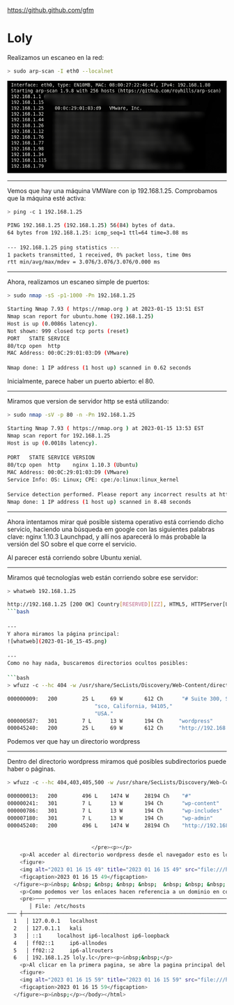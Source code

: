 https://github.github.com/gfm
# Loly
Realizamos un escaneo en la red:
```bash
> sudo arp-scan -I eth0 --localnet
```
![sudo arp-scan -I eth0 --localnet](arp-scan.png)

---
Vemos que hay una máquina VMWare con ip 192.168.1.25. 
Comprobamos que la máquina esté activa:

```bash
> ping -c 1 192.168.1.25
```

```bash
PING 192.168.1.25 (192.168.1.25) 56(84) bytes of data.
64 bytes from 192.168.1.25: icmp_seq=1 ttl=64 time=3.08 ms

--- 192.168.1.25 ping statistics ---
1 packets transmitted, 1 received, 0% packet loss, time 0ms
rtt min/avg/max/mdev = 3.076/3.076/3.076/0.000 ms
```

---
Ahora, realizamos un escaneo simple de puertos:

```bash
> sudo nmap -sS -p1-1000 -Pn 192.168.1.25
```
 
```bash
Starting Nmap 7.93 ( https://nmap.org ) at 2023-01-15 13:51 EST
Nmap scan report for ubuntu.home (192.168.1.25)
Host is up (0.0086s latency).
Not shown: 999 closed tcp ports (reset)
PORT   STATE SERVICE
80/tcp open  http
MAC Address: 00:0C:29:01:03:D9 (VMware)

Nmap done: 1 IP address (1 host up) scanned in 0.62 seconds
```

Inicialmente, parece haber un puerto abierto: el 80.

---
Miramos que version de servidor http se está utilizando:

```bash
> sudo nmap -sV -p 80 -n -Pn 192.168.1.25 
```

```bash
Starting Nmap 7.93 ( https://nmap.org ) at 2023-01-15 13:53 EST
Nmap scan report for 192.168.1.25
Host is up (0.0018s latency).

PORT   STATE SERVICE VERSION
80/tcp open  http    nginx 1.10.3 (Ubuntu)
MAC Address: 00:0C:29:01:03:D9 (VMware)
Service Info: OS: Linux; CPE: cpe:/o:linux:linux_kernel

Service detection performed. Please report any incorrect results at https://nmap.org/submit/ .
Nmap done: 1 IP address (1 host up) scanned in 8.48 seconds
```

---
Ahora intentamos mirar qué posible sistema operativo está corriendo dicho servicio, haciendo una búsqueda em google con las siguientes palabras clave: nginx 1.10.3 Launchpad, y allí nos aparecerá lo más probable la versión del SO sobre el que corre el servicio.

Al parecer está corriendo sobre Ubuntu xenial.

-------------------------------------------------------------------------
Miramos qué tecnologías web están corriendo sobre ese servidor:

```bash
> whatweb 192.168.1.25
```

```bash
http://192.168.1.25 [200 OK] Country[RESERVED][ZZ], HTML5, HTTPServer[Ubuntu Linux][nginx/1.10.3 (Ubuntu)], IP[192.168.1.25], Title[Welcome to nginx!], nginx[1.10.3]
```bash

---
Y ahora miramos la página principal:
![whatweb](2023-01-16_15-45.png)

---
Como no hay nada, buscaremos directorios ocultos posibles:

```bash
> wfuzz -c --hc 404 -w /usr/share/SecLists/Discovery/Web-Content/directory-list-2.3-medium.txt http://192.168.1.25/FUZZ
```

```bash
000000009:   200        25 L     69 W       612 Ch      "# Suite 300, San Franci"
							"sco, California, 94105," 
							"USA."
000000587:   301        7 L      13 W       194 Ch     "wordpress"             
000045240:   200        25 L     69 W       612 Ch     "http://192.168.1.25/#"
```
Podemos ver que hay un directorio wordpress

---
Dentro del directorio wordpress miramos qué posibles subdirectorios puede haber o páginas.

```bash
> wfuzz -c --hc 404,403,405,500 -w /usr/share/SecLists/Discovery/Web-Content/directory-list-2.3-medium.txt http://192.168.1.25/wordpress/FUZZ 
```
```bash
000000013:   200        496 L    1474 W     28194 Ch    "#"                     
000000241:   301        7 L      13 W       194 Ch      "wp-content"            
000000786:   301        7 L      13 W       194 Ch      "wp-includes"           
000007180:   301        7 L      13 W       194 Ch      "wp-admin"              
000045240:   200        496 L    1474 W     28194 Ch    "http://192.168.1.25/wordpress/"
						   
						   
						   </pre><p></p>
	<p>Al acceder al directorio wordpress desde el navegador esto es lo que vemos:</p>
	<figure>
    <img alt="2023 01 16 15 49" title="2023 01 16 15 49" src="file:///home/kali/Documents/vulnhub/loly/writeup/2023-01-16_15-49.png"/>
    <figcaption>2023 01 16 15 49</figcaption>
  </figure><p>&nbsp; &nbsp; &nbsp; &nbsp; &nbsp;  &nbsp; &nbsp; &nbsp; &nbsp; &nbsp; &nbsp; &nbsp; &nbsp; &nbsp; &nbsp; &nbsp; &nbsp; &nbsp; &nbsp; &nbsp; &nbsp; &nbsp; &nbsp; &nbsp; &nbsp; &nbsp; &nbsp; &nbsp;Como</p>
	<p>Como podemos ver los enlaces hacen referencia a un dominio en concreto, que asumimos es el que aloja el sitio. Por ese motivo, modificaremos /etc/hosts para asignar a la direccion IP el dominio en cuestion:</p>
	<pre>─── ┬──────────────────────────────────────────────────────────────────────────────────────────
       │ File: /etc/hosts
─── ┼──────────────────────────────────────────────────────────────────────────────────────────
  1   │ 127.0.0.1   localhost
  2   │ 127.0.1.1   kali
  3   │ ::1     localhost ip6-localhost ip6-loopback
  4   │ ff02::1     ip6-allnodes
  5   │ ff02::2     ip6-allrouters
  6   │ 192.168.1.25 loly.lc</pre><p>&nbsp;&nbsp;</p>
	<p>Al clicar en la primera pagina, se abre la pagina principal del blog:</p>
	<figure>
    <img alt="2023 01 16 15 59" title="2023 01 16 15 59" src="file:///home/kali/Documents/vulnhub/loly/writeup/2023-01-16_15-59.png"/>
    <figcaption>2023 01 16 15 59</figcaption>
  </figure><p>&nbsp;</p></body></html>
